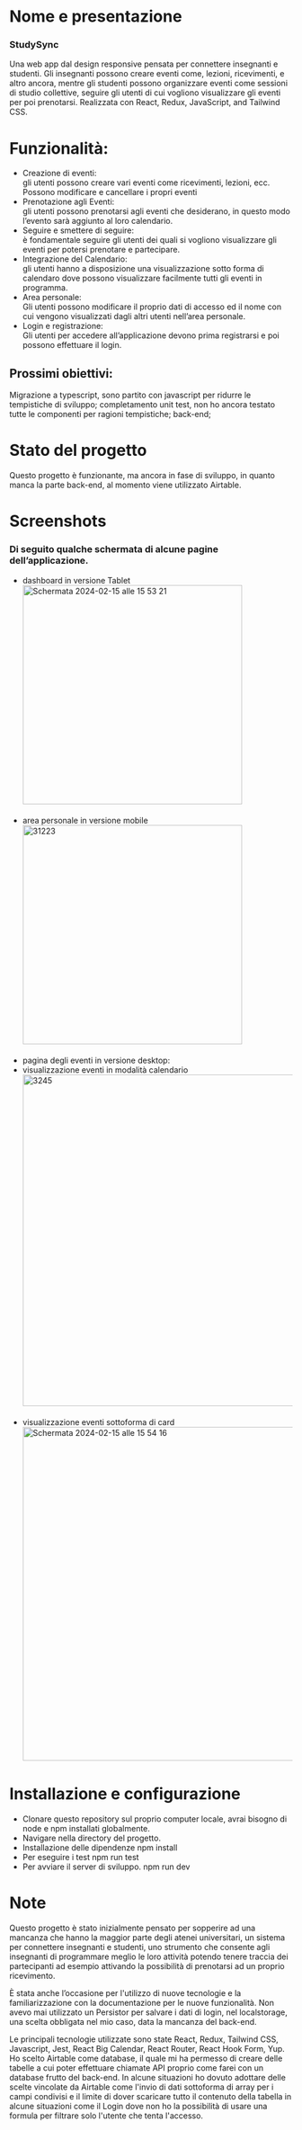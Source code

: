 <h1>Nome e presentazione</h1>

<h3>StudySync</h3>

<p>Una web app dal design responsive pensata per connettere insegnanti e studenti. Gli insegnanti possono creare eventi come, lezioni, ricevimenti, e altro ancora, mentre gli studenti possono organizzare eventi come sessioni di studio collettive, seguire gli utenti di cui vogliono visualizzare gli eventi per poi prenotarsi.
Realizzata con React, Redux, JavaScript, and Tailwind CSS.</p>

<h1>Funzionalità:</h1>
<ul>
  <li>
Creazione di eventi:<br>
gli utenti possono creare vari eventi come ricevimenti, lezioni, ecc. Possono modificare e cancellare i propri eventi
    </li>
  <li>
Prenotazione agli Eventi:<br>
gli utenti possono prenotarsi agli eventi che desiderano, in questo modo l’evento sarà aggiunto al loro calendario.
  </li>
  <li>
Seguire e smettere di seguire: <br>
è fondamentale seguire gli utenti dei quali si vogliono visualizzare gli eventi per potersi prenotare e partecipare.
    </li>
  <li>
Integrazione del Calendario: <br>
gli utenti hanno a disposizione una visualizzazione sotto forma di calendaro dove possono visualizzare facilmente tutti gli eventi in programma.
    </li>
  <li>
Area personale:<br>
Gli utenti possono modificare il proprio dati di accesso ed il nome con cui vengono visualizzati dagli altri utenti nell’area personale.
    </li>
  <li>
Login e registrazione:<br>
Gli utenti per accedere all’applicazione devono prima registrarsi e poi possono effettuare il login.
    </li>
</ul>

<h2>Prossimi obiettivi:</h2>

Migrazione a typescript, sono partito con javascript per ridurre le tempistiche di sviluppo;
completamento unit test, non ho ancora testato tutte le componenti per ragioni tempistiche;
back-end;


<h1>Stato del progetto</h1>

Questo progetto è funzionante, ma ancora in fase di sviluppo, in quanto manca la parte back-end, al momento viene utilizzato Airtable.

<h1>Screenshots</h1>
<h3>Di seguito qualche schermata di alcune pagine dell’applicazione.</h3>
<ul>
  <li>
dashboard in versione Tablet
<br>
<img width="390" alt="Schermata 2024-02-15 alle 15 53 21" src="https://github.com/roccolena22/studysync/assets/128648624/73f28b78-9019-4a7c-9704-5ec9ad99ab23">
    </li>
<br>
  <li>
area personale in versione mobile 
<br>
<img width="390" alt="31223" src="https://github.com/roccolena22/studysync/assets/128648624/619358ba-836f-4ba0-b7b7-ad0ad1ef2659">
    </li>
<br>
  <li>
pagina degli eventi in versione desktop:
<br>
    </li>
  <li>
visualizzazione eventi in modalità calendario
<br>
<img width="590" alt="3245" src="https://github.com/roccolena22/studysync/assets/128648624/43559aee-d01d-4807-998e-c49ebf9d602b">
    </li>
<br>
  <li>
visualizzazione eventi sottoforma di card
<br>
<img width="594" alt="Schermata 2024-02-15 alle 15 54 16" src="https://github.com/roccolena22/studysync/assets/128648624/e296f432-57d8-4539-a874-fde3fcfe2c5d">
    </li>
</ul>

<h1>Installazione e configurazione</h1>
<ul>
  <li>
Clonare questo repository sul proprio computer locale, avrai bisogno di node e npm installati globalmente.
    </li>
  <li>
Navigare nella directory del progetto. 
</li>
  <li>
Installazione delle dipendenze
npm install 
</li>
<li>
Per eseguire i test
npm run test
</li>
<li>
Per avviare il server di sviluppo.
npm run dev 
  </li>
</ul>
<h1>Note</h1>

<p>Questo progetto è stato inizialmente pensato per sopperire ad una mancanza che hanno la maggior parte degli atenei universitari, un sistema per connettere insegnanti e studenti, uno strumento che consente agli insegnanti di programmare meglio le loro attività potendo tenere traccia dei partecipanti ad esempio attivando la possibilità di prenotarsi ad un proprio ricevimento.
</p>
<p>
È stata anche l’occasione per l'utilizzo di nuove tecnologie e la familiarizzazione con la documentazione per le nuove funzionalità.
Non avevo mai utilizzato un Persistor per salvare i dati di login, nel localstorage, una scelta obbligata nel mio caso, data la mancanza del back-end.
</p>
<p>
Le principali tecnologie utilizzate sono state React, Redux, Tailwind CSS, Javascript, Jest, React Big Calendar, React Router, React Hook Form, Yup.
​​Ho scelto Airtable come database, il quale mi ha permesso di creare delle tabelle a cui poter effettuare chiamate API proprio come farei con un database frutto del back-end. In alcune situazioni ho dovuto adottare delle scelte vincolate da Airtable come l'invio di dati sottoforma di array per i campi condivisi e il limite di dover scaricare tutto il contenuto della tabella in alcune situazioni come il Login dove non ho la possibilità di usare una formula per filtrare solo l'utente che tenta l'accesso.</p>
